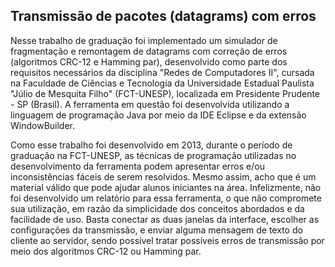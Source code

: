 ## Transmissão de pacotes (datagrams) com erros
Nesse trabalho de graduação foi implementado um simulador de fragmentação e remontagem de datagrams com correção de erros (algoritmos CRC-12 e Hamming par), desenvolvido como parte dos requisitos necessários da disciplina "Redes de Computadores II", cursada na Faculdade de Ciências e Tecnologia da Universidade Estadual Paulista "Júlio de Mesquita Filho" (FCT-UNESP), localizada em Presidente Prudente - SP (Brasil). A ferramenta em questão foi desenvolvida utilizando a linguagem  de programação Java por meio da IDE Eclipse e da extensão WindowBuilder.

Como esse trabalho foi desenvolvido em 2013, durante o período de graduação na FCT-UNESP, as técnicas de programação utilizadas no desenvolvimento da ferramenta podem apresentar erros e/ou inconsistências fáceis de serem resolvidos. Mesmo assim, acho que é um material válido que pode ajudar alunos iniciantes na área. Infelizmente, não foi desenvolvido um relatório para essa ferramenta, o que não compromete sua utilização, em razão da simplicidade dos conceitos abordados e da facilidade de uso. Basta conectar as duas janelas da interface, escolher as configurações da transmissão, e enviar alguma mensagem de texto do cliente ao servidor, sendo possível tratar possíveis erros de transmissão por meio dos algoritmos CRC-12 ou Hamming par.
